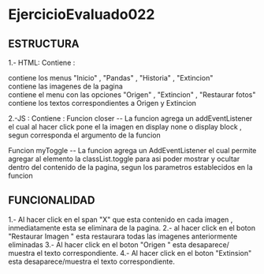 # EjercicioEvaluado022
ESTRUCTURA
-------------
1.- HTML: Contiene :
<nav> contiene los menus "Inicio" , "Pandas" , "Historia" , "Extincion"
<section> contiene las imagenes de la pagina
<section> contiene el menu con las opciones "Origen" , "Extincion" , "Restaurar fotos"
<section> contiene los textos correspondientes a Origen y Extincion

2.-JS : Contiene :
Funcion closer -- La funcion agrega un addEventListener el cual al hacer click pone el la imagen en display none o display block , segun corresponda el argumento de la funcion

Funcion myToggle -- La funcion agrega un AddEventListener el cual permite agregar al elemento la classList.toggle para asi poder mostrar y ocultar dentro del contenido de la pagina, segun los parametros establecidos en la funcion

FUNCIONALIDAD
--------------
1.- Al hacer click en el span "X" que esta contenido en cada imagen , inmediatamente esta se eliminara de la pagina.
2.- al hacer click en el boton "Restaurar Imagen " esta restaurara todas las imagenes anteriormente eliminadas
3.- Al hacer click en el boton "Origen " esta desaparece/ muestra el texto correspondiente.
4.- Al hacer click en el boton "Extinsion" esta desaparece/muestra el texto correspondiente.

